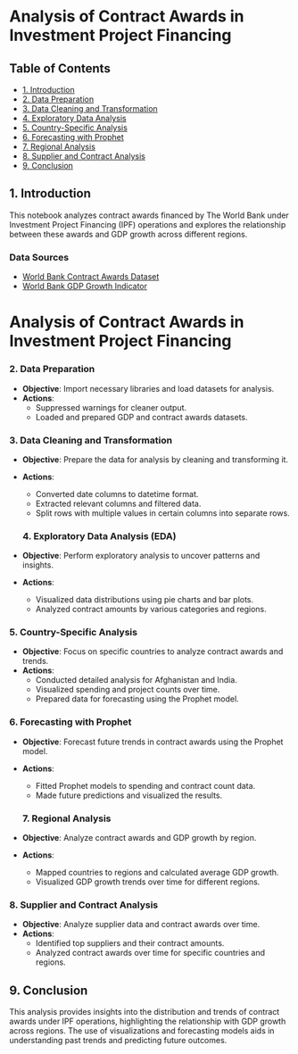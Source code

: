 # Analysis of Contract Awards in Investment Project Financing

## Table of Contents
- [1. Introduction](#introduction)
- [2. Data Preparation](#data-preparation)
- [3. Data Cleaning and Transformation](#data-cleaning-and-transformation)
- [4. Exploratory Data Analysis](#exploratory-data-analysis-eda)
- [5. Country-Specific Analysis](#country-specific-analysis)
- [6. Forecasting with Prophet](#forecasting-with-prophet)
- [7. Regional Analysis](#regional-analysis)
- [8. Supplier and Contract Analysis](#supplier-and-contract-analysis)
- [9. Conclusion](#conclusion)

## 1. Introduction <a id="introduction"></a>

This notebook analyzes contract awards financed by The World Bank under Investment Project Financing (IPF) operations and explores the relationship between these awards and GDP growth across different regions.

### Data Sources
- [World Bank Contract Awards Dataset](https://financesone.worldbank.org/contract-awards-in-investment-project-financing/DS00005)
- [World Bank GDP Growth Indicator](https://data.worldbank.org/indicator/NY.GDP.MKTP.KD.ZG)

# Analysis of Contract Awards in Investment Project Financing

### 2. Data Preparation <a id="data-preparation"></a>
- **Objective**: Import necessary libraries and load datasets for analysis.
- **Actions**: 
  - Suppressed warnings for cleaner output.
  - Loaded and prepared GDP and contract awards datasets.

### 3. Data Cleaning and Transformation <a id="data-cleaning-and-transformation"></a>
- **Objective**: Prepare the data for analysis by cleaning and transforming it.
- **Actions**:
  - Converted date columns to datetime format.
  - Extracted relevant columns and filtered data.
  - Split rows with multiple values in certain columns into separate rows.

  ### 4. Exploratory Data Analysis (EDA) <a id="exploratory-data-analysis-eda"></a>
- **Objective**: Perform exploratory analysis to uncover patterns and insights.
- **Actions**:
  - Visualized data distributions using pie charts and bar plots.
  - Analyzed contract amounts by various categories and regions.

### 5. Country-Specific Analysis <a id="country-specific-analysis"></a>
- **Objective**: Focus on specific countries to analyze contract awards and trends.
- **Actions**:
  - Conducted detailed analysis for Afghanistan and India.
  - Visualized spending and project counts over time.
  - Prepared data for forecasting using the Prophet model.

### 6. Forecasting with Prophet <a id="forecasting-with-prophet"></a>
- **Objective**: Forecast future trends in contract awards using the Prophet model.
- **Actions**:
  - Fitted Prophet models to spending and contract count data.
  - Made future predictions and visualized the results.

  ### 7. Regional Analysis <a id="regional-analysis"></a>
- **Objective**: Analyze contract awards and GDP growth by region.
- **Actions**:
  - Mapped countries to regions and calculated average GDP growth.
  - Visualized GDP growth trends over time for different regions.

### 8. Supplier and Contract Analysis <a id="supplier-and-contract-analysis"></a>
- **Objective**: Analyze supplier data and contract awards over time.
- **Actions**:
  - Identified top suppliers and their contract amounts.
  - Analyzed contract awards over time for specific countries and regions.

## 9. Conclusion <a id="conclusion"></a>
This analysis provides insights into the distribution and trends of contract awards under IPF operations, highlighting the relationship with GDP growth across regions. The use of visualizations and forecasting models aids in understanding past trends and predicting future outcomes.

